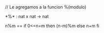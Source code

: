 // Le agregamos a la funcion %(modulo)

\*%* : nat x nat -> nat

n%m == if 0<=n<m
       then n
       else if n>=m
       then (n-m)%m
       else n+m
       fi
